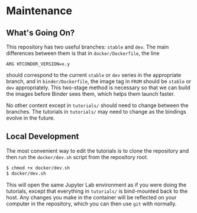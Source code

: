 # Maintenance

## What's Going On?

This repository has two useful branches: `stable` and `dev`.
The main differences between them is that in `docker/Dockerfile`, the line
```docker
ARG HTCONDOR_VERSION=x.y
```
should correspond to the current `stable` or `dev` series in the appropriate branch,
and in `binder/Dockerfile`, the image tag in `FROM` should be `stable` or `dev` appropriately. 
This two-stage method is necessary so that we can build the images before Binder sees them, which helps them launch faster.

No other content except in `tutorials/` should need to change between the branches.
The tutorials in `tutorials/` may need to change as the bindings evolve in the future.

## Local Development

The most convenient way to edit the tutorials is to clone the repository and then
run the `docker/dev.sh` script from the repository root.
```bash
$ chmod +x docker/dev.sh
$ docker/dev.sh
```
This will open the same Jupyter Lab environment as if you were doing the tutorials,
except that everything in `tutorials/` is bind-mounted back to the host.
Any changes you make in the container will be reflected on your computer in the repository,
which you can then use `git` with normally.
